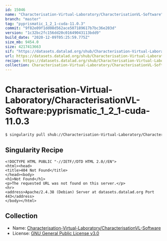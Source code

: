 ```yaml
---
id: 15046
name: "Characterisation-Virtual-Laboratory/CharacterisationVL-Software"
branch: "master"
tag: "pyprismatic_1_2_1-cuda-11.0.3"
commit: "9f82e09f1dd08d562ace507189617b7bc36e203d"
version: "1c32bc2fc156dd20c01649043113bdd9"
build_date: "2020-12-09T05:25:59.775Z"
size_mb: 9454.0
size: 4217413663
sif: "https://datasets.datalad.org/shub/Characterisation-Virtual-Laboratory/CharacterisationVL-Software/pyprismatic_1_2_1-cuda-11.0.3/2020-12-09-9f82e09f-1c32bc2f/1c32bc2fc156dd20c01649043113bdd9.sif"
url: https://datasets.datalad.org/shub/Characterisation-Virtual-Laboratory/CharacterisationVL-Software/pyprismatic_1_2_1-cuda-11.0.3/2020-12-09-9f82e09f-1c32bc2f/
recipe: https://datasets.datalad.org/shub/Characterisation-Virtual-Laboratory/CharacterisationVL-Software/pyprismatic_1_2_1-cuda-11.0.3/2020-12-09-9f82e09f-1c32bc2f/Singularity
collection: Characterisation-Virtual-Laboratory/CharacterisationVL-Software
---
```


# Characterisation-Virtual-Laboratory/CharacterisationVL-Software:pyprismatic_1_2_1-cuda-11.0.3

```bash
$ singularity pull shub://Characterisation-Virtual-Laboratory/CharacterisationVL-Software:pyprismatic_1_2_1-cuda-11.0.3
```

## Singularity Recipe

```singularity
<!DOCTYPE HTML PUBLIC "-//IETF//DTD HTML 2.0//EN">
<html><head>
<title>404 Not Found</title>
</head><body>
<h1>Not Found</h1>
<p>The requested URL was not found on this server.</p>
<hr>
<address>Apache/2.4.38 (Debian) Server at datasets.datalad.org Port 443</address>
</body></html>
```

## Collection

 - Name: [Characterisation-Virtual-Laboratory/CharacterisationVL-Software](https://github.com/Characterisation-Virtual-Laboratory/CharacterisationVL-Software)
 - License: [GNU General Public License v3.0](https://api.github.com/licenses/gpl-3.0)

